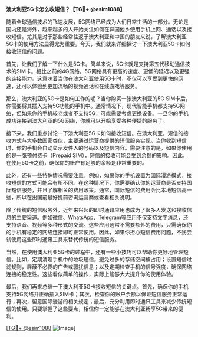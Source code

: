 **澳大利亚5G卡怎么收短信？【TG💪+ @esim1088】**

随着全球通信技术的飞速发展，5G网络已经成为人们日常生活的一部分。无论是国内还是海外，越来越多的人开始关注如何在异国他乡使用手机上网、通话以及接收短信。尤其是对于那些经常往返于澳大利亚和中国的朋友来说，了解澳大利亚5G卡的使用方法显得尤为重要。今天，我们就来详细探讨一下澳大利亚5G卡如何接收短信的问题。

首先，让我们了解一下什么是5G卡。简单来说，5G卡就是支持第五代移动通信技术的SIM卡。相比之前的4G网络，5G网络具有更高的速度、更低的延迟以及更强的连接能力。这意味着当你在澳大利亚使用5G卡时，不仅可以享受到更快的网速，还可以体验到更加流畅的视频通话和在线游戏等服务。

那么，澳大利亚的5G卡是如何工作的呢？当你购买一张澳大利亚的5G SIM卡后，你需要将其插入支持5G功能的手机中。通常情况下，现代智能手机都支持5G网络，但如果你的手机较老或者不支持5G，可能需要考虑更换设备。一旦你的手机成功连接到澳大利亚的5G网络，你就可以开始享受各种便捷的服务了。

接下来，我们重点讨论一下澳大利亚5G卡如何接收短信。在澳大利亚，短信的接收方式与大多数国家类似，主要通过运营商提供的短信服务实现。当你收到短信时，你的手机会自动显示发件人的号码以及短信内容。需要注意的是，如果你使用的是一张预付费卡（Prepaid SIM），短信的接收可能会受到余额的影响。因此，在使用5G卡之前，确保你的账户有足够的余额是非常重要的。

此外，还有一些特殊情况需要注意。例如，如果你的手机设置为国际漫游模式，接收短信的方式可能会有所不同。在这种情况下，你需要确认你的运营商是否支持国际短信服务，并且了解相关的费用政策。通常，国际短信的费用会比本地短信高一些，所以在出国前最好提前咨询运营商或查看相关说明。

除了传统的短信服务外，近年来兴起的即时通讯应用也成为了很多人发送和接收信息的主要渠道。例如微信、WhatsApp、Telegram等应用不仅支持文字消息，还支持语音、视频等多种形式的交流。这些应用通常不需要额外的费用，只需确保你的手机有稳定的网络连接即可正常使用。因此，如果你担心短信费用问题，不妨尝试使用这些即时通讯工具来替代传统的短信服务。

当然，在使用澳大利亚5G卡的过程中，还有一些小技巧可以帮助你更好地管理短信。比如，定期清理手机中的垃圾短信，避免过多的存储空间被占用；设置短信过滤规则，屏蔽不必要的广告或骚扰信息；以及定期检查手机的信号强度，确保网络连接的稳定性。这些看似简单的操作，实际上能够大大提升你的使用体验。

最后，我们再来总结一下澳大利亚5G卡接收短信的关键点。首先，确保你的手机支持5G网络并正确插入SIM卡；其次，检查你的账户余额以保证短信服务正常运行；再次，留意国际漫游的相关规定；最后，充分利用即时通讯工具来减少传统短信的使用。只要掌握了这些要点，相信你一定能够在澳大利亚畅享5G带来的便利。

[[TG💪+ @esim1088](https://t.me/s/esim1088) ![Image](https://i.postimg.cc/4NQfJmqS/Snipaste-2025-05-13-00-14-12.png)]